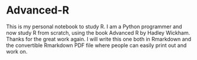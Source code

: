 # Advanced-R
This is my personal notebook to study R. I am a Python programmer and now study R from scratch, using the book Advanced R by Hadley Wickham. Thanks for the great work again.
I will write this one both in Rmarkdown and the convertible Rmarkdown PDF file where people can easily print out and work on.
